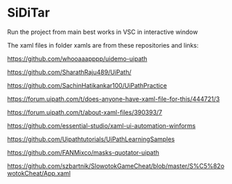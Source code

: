 # SiDiTar

Run the project from main best works in VSC in interactive window


The xaml files in folder xamls are from these repositories and links:

https://github.com/whooaaapppp/uidemo-uipath

https://github.com/SharathRaju489/UiPath/

https://github.com/SachinHatikankar100/UiPathPractice

https://forum.uipath.com/t/does-anyone-have-xaml-file-for-this/444721/3

https://forum.uipath.com/t/about-xaml-files/390393/7

https://github.com/essential-studio/xaml-ui-automation-winforms

https://github.com/Uipathtutorials/UiPathLearningSamples

https://github.com/FANMixco/masks-quotator-uipath

https://github.com/szbartnik/SlowotokGameCheat/blob/master/S%C5%82owotokCheat/App.xaml
